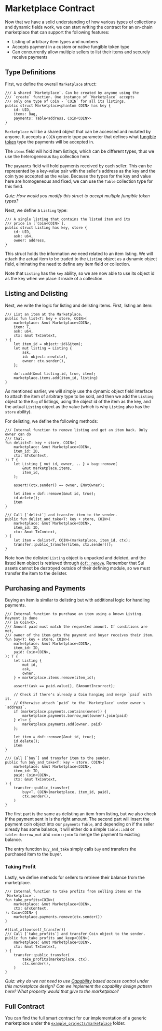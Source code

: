 # Marketplace Contract

Now that we have a solid understanding of how various types of collections and dynamic fields work, we can start writing the contract for an on-chain marketplace that can support the following features:

- Listing of arbitrary item types and numbers
- Accepts payment in a custom or native fungible token type
- Can concurrently allow multiple sellers to list their items and securely receive payments

## Type Definitions

First, we define the overall `Marketplace` struct:

```move
/// A shared `Marketplace`. Can be created by anyone using the
/// `create` function. One instance of `Marketplace` accepts
/// only one type of Coin - `COIN` for all its listings.
public struct Marketplace<phantom COIN> has key {
    id: UID,
    items: Bag,
    payments: Table<address, Coin<COIN>>
}
```

`Marketplace` will be a shared object that can be accessed and mutated by anyone. It accepts a `COIN` generic type parameter that defines what [fungible token](../../unit-three/lessons/4_the_coin_resource_and_create_currency.md) type the payments will be accepted in.

The `items` field will hold item listings, which can be different types, thus we use the heterogeneous `Bag` collection here.

The `payments` field will hold payments received by each seller. This can be represented by a key-value pair with the seller's address as the key and the coin type accepted as the value. Because the types for the key and value here are homogeneous and fixed, we can use the `Table` collection type for this field.

_Quiz: How would you modify this struct to accept multiple fungible token types?_

Next, we define a `Listing` type:

```move
/// A single listing that contains the listed item and its
/// price in [`Coin<COIN>`].
public struct Listing has key, store {
    id: UID,
    ask: u64,
    owner: address,
}
```

This struct holds the information we need related to an item listing. We will attach the actual item to be traded to the `Listing` object as a dynamic object field, eliminating the need to define any item field or collection.

Note that `Listing` has the `key` ability, so we are now able to use its object id as the key when we place it inside of a collection.

## Listing and Delisting

Next, we write the logic for listing and delisting items. First, listing an item:

```move
/// List an item at the Marketplace.
public fun list<T: key + store, COIN>(
    marketplace: &mut Marketplace<COIN>,
    item: T,
    ask: u64,
    ctx: &mut TxContext,
) {
    let item_id = object::id(&item);
    let mut listing = Listing {
        ask,
        id: object::new(ctx),
        owner: ctx.sender(),
    };

    dof::add(&mut listing.id, true, item);
    marketplace.items.add(item_id, listing)
}
```

As mentioned earlier, we will simply use the dynamic object field interface to attach the item of arbitrary type to be sold, and then we add the `Listing` object to the `Bag` of listings, using the object id of the item as the key, and the actual `Listing` object as the value (which is why `Listing` also has the `store` ability).

For delisting, we define the following methods:

```move
/// Internal function to remove listing and get an item back. Only owner can do
/// that.
fun delist<T: key + store, COIN>(
    marketplace: &mut Marketplace<COIN>,
    item_id: ID,
    ctx: &TxContext,
): T {
    let Listing { mut id, owner, .. } = bag::remove(
        &mut marketplace.items,
        item_id,
    );

    assert!(ctx.sender() == owner, ENotOwner);

    let item = dof::remove(&mut id, true);
    id.delete();
    item
}

/// Call [`delist`] and transfer item to the sender.
public fun delist_and_take<T: key + store, COIN>(
    marketplace: &mut Marketplace<COIN>,
    item_id: ID,
    ctx: &mut TxContext,
) {
    let item = delist<T, COIN>(marketplace, item_id, ctx);
    transfer::public_transfer(item, ctx.sender());
}
```

Note how the delisted `Listing` object is unpacked and deleted, and the listed item object is retrieved through [`dof::remove`](https://github.com/MystenLabs/sui/blob/main/crates/sui-framework/packages/sui-framework/sources/dynamic_object_field.move#L59). Remember that Sui assets cannot be destroyed outside of their defining module, so we must transfer the item to the delister.

## Purchasing and Payments

Buying an item is similar to delisting but with additional logic for handling payments.

```move
/// Internal function to purchase an item using a known Listing. Payment is done
/// in Coin<C>.
/// Amount paid must match the requested amount. If conditions are met,
/// owner of the item gets the payment and buyer receives their item.
fun buy<T: key + store, COIN>(
    marketplace: &mut Marketplace<COIN>,
    item_id: ID,
    paid: Coin<COIN>,
): T {
    let Listing {
        mut id,
        ask,
        owner,
    } = marketplace.items.remove(item_id);

    assert!(ask == paid.value(), EAmountIncorrect);

    // Check if there's already a Coin hanging and merge `paid` with it.
    // Otherwise attach `paid` to the `Marketplace` under owner's `address`.
    if (marketplace.payments.contains(owner)) {
        marketplace.payments.borrow_mut(owner).join(paid)
    } else {
        marketplace.payments.add(owner, paid)
    };

    let item = dof::remove(&mut id, true);
    id.delete();
    item
}

/// Call [`buy`] and transfer item to the sender.
public fun buy_and_take<T: key + store, COIN>(
    marketplace: &mut Marketplace<COIN>,
    item_id: ID,
    paid: Coin<COIN>,
    ctx: &mut TxContext,
) {
    transfer::public_transfer(
        buy<T, COIN>(marketplace, item_id, paid),
        ctx.sender(),
    )
}
```

The first part is the same as delisting an item from listing, but we also check if the payment sent in is the right amount. The second part will insert the payment coin object into our `payments` `Table`, and depending on if the seller already has some balance, it will either do a simple `table::add` or `table::borrow_mut` and `coin::join` to merge the payment to existing balance.

The entry function `buy_and_take` simply calls `buy` and transfers the purchased item to the buyer.

### Taking Profit

Lastly, we define methods for sellers to retrieve their balance from the marketplace.

```move
/// Internal function to take profits from selling items on the `Marketplace`.
fun take_profits<COIN>(
    marketplace: &mut Marketplace<COIN>,
    ctx: &TxContext,
): Coin<COIN> {
    marketplace.payments.remove(ctx.sender())
}

#[lint_allow(self_transfer)]
/// Call [`take_profits`] and transfer Coin object to the sender.
public fun take_profits_and_keep<COIN>(
    marketplace: &mut Marketplace<COIN>,
    ctx: &mut TxContext,
) {
    transfer::public_transfer(
        take_profits(marketplace, ctx),
        ctx.sender(),
    )
}
```

_Quiz: why do we not need to use [Capability](../../unit-two/lessons/6_capability_design_pattern.md) based access control under this marketplace design? Can we implement the capability design pattern here? What property would that give to the marketplace?_

## Full Contract

You can find the full smart contract for our implementation of a generic marketplace under the [`example_projects/marketplace`](../example_projects/marketplace/sources/marketplace.move) folder.
